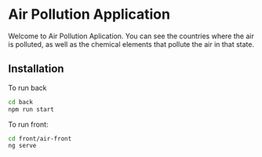 # Air Pollution Application

Welcome to Air Pollution Aplication. You can see the countries where the air is polluted, as well as the chemical elements that pollute the air in that state.

## Installation

To run back

```bash
cd back
npm run start
```

To run front:

```bash
cd front/air-front
ng serve
```